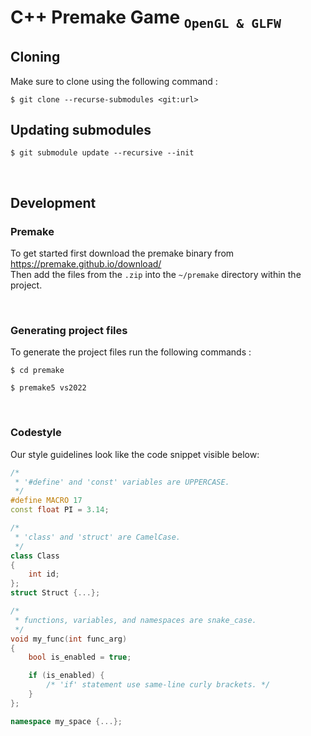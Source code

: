 # C++ Premake Game <sub>`OpenGL & GLFW`</sub>

## Cloning
Make sure to clone using the following command :
```
$ git clone --recurse-submodules <git:url>
```

## Updating submodules
```
$ git submodule update --recursive --init
```

<br>

## Development

### Premake
To get started first download the premake binary from <https://premake.github.io/download/><br>
Then add the files from the `.zip` into the `~/premake` directory within the project.

<br>

### Generating project files
To generate the project files run the following commands :
```
$ cd premake

$ premake5 vs2022
```

<br>

### Codestyle
Our style guidelines look like the code snippet visible below:
```cpp
/*
 * '#define' and 'const' variables are UPPERCASE.
 */
#define MACRO 17
const float PI = 3.14;

/*
 * 'class' and 'struct' are CamelCase.
 */
class Class 
{
    int id;
};
struct Struct {...};

/*
 * functions, variables, and namespaces are snake_case.
 */
void my_func(int func_arg) 
{
    bool is_enabled = true;

    if (is_enabled) {
        /* 'if' statement use same-line curly brackets. */
    }
};

namespace my_space {...};
```
